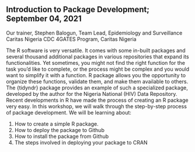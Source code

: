 ## Introduction to Package Development; September 04, 2021

Our trainer, Stephen Balogun, Team Lead, Epidemiology and Surveillance Caritas Nigeria CDC 4GATES Program, Caritas Nigeria

The R software is very versatile. It comes with some in-built packages and several thousand additional packages in various repositories that expand its functionalities. Yet sometimes, you might not find the right function for the task you’d like to complete, or the process might be complex and you would want to simplify it with a function. R package allows you the opportunity to organize these functions, validate them, and make them available to others. The {tidyndr} package provides an example of such a specialized package, developed by the author for the Nigeria National (HIV) Data Repository.
Recent developments in R have made the process of creating an R package very easy. In this workshop, we will walk through the step-by-step process of package development. We will be learning about:

1. How to create a simple R package.
2. How to deploy the package to Github
3. How to install the package from Github
4. The steps involved in deploying your package to CRAN
